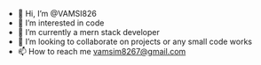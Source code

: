 - 👋 Hi, I’m @VAMSI826
- 👀 I’m interested in code
- 🌱 I’m currently a mern stack developer
- 💞️ I’m looking to collaborate on projects or any small code works
- 📫 How to reach me vamsim8267@gmail.com 


<!---
VAMSI826/VAMSI826 is a ✨ special ✨ repository because its `README.md` (this file) appears on your GitHub profile.
You can click the Preview link to take a look at your changes.
--->
